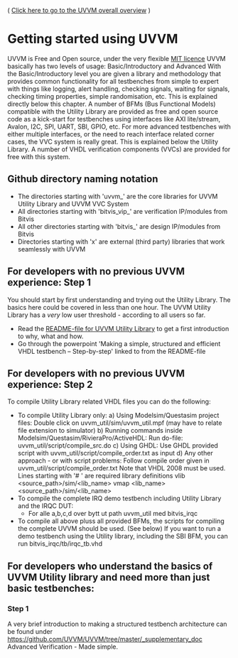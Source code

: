 ( [Click here to go to the UVVM overall overview](https://github.com/UVVM/UVVM/blob/master/README.md) )

# Getting started using UVVM

UVVM is Free and Open source, under the very flexible [MIT licence](https://github.com/UVVM/UVVM/blob/master/LICENSE)
UVVM basically has two levels of usage: Basic/Introductory and Advanced
With the Basic/Introductory level you are given a library and methodology that provides common functionality for all testbenches from simple to expert with things like logging, alert handling, checking signals, waiting for signals, checking timing properties, simple randomisation, etc. This is explained directly below this chapter.
A number of BFMs (Bus Functional Models) compatible with the Utility Library are provided as free and open source code as a kick-start for testbenches using interfaces like AXI lite/stream, Avalon, I2C, SPI, UART, SBI, GPIO, etc.
For more advanced testbenches with either multiple interfaces, or the need to reach interface related corner cases, the VVC system is really great. This is explained below the Utility Library.
A number of VHDL verification components (VVCs) are provided for free with this system.

## Github directory naming notation
- The directories starting with 'uvvm_' are the core libraries for UVVM Utility Library and UVVM VVC System
- All directories starting with 'bitvis_vip_' are verification IP/modules from Bitvis
- All other directories starting with 'bitvis_' are design IP/modules from Bitvis
- Directories starting with 'x' are external (third party) libraries that work seamlessly with UVVM

## For developers with no previous UVVM experience: Step 1
You should start by first understanding and trying out the Utility Library. The basics here could be covered in less than one hour. The UVVM Utility Library has a *very* low user threshold - according to all users so far.
* Read the [README-file for UVVM Utility Library](https://github.com/UVVM/UVVM/blob/master/README_UVVM_Utility_Library.md) to get a first introduction to why, what and how.
* Go through the powerpoint 'Making a simple, structured and efficient VHDL testbench – Step-by-step' linked to from the README-file

## For developers with no previous UVVM experience: Step 2
To compile Utility Library related VHDL files you can do the following:
- To compile Utility Library only: 
  a) Using Modelsim/Questasim project files: 
     Double click on uvvm_util/sim/uvvm_util.mpf (may have to relate file extension to simulator)
  b) Running commands inside Modelsim/Questasim/RivieraPro/ActiveHDL:
     Run do-file: uvvm_util/script/compile_src.do
  c) Using GHDL:
     Use GHDL provided script with uvvm_util/script/compile_order.txt as input
  d) Any other approach - or with script problems:
     Follow compile order given in uvvm_util/script/compile_order.txt
     Note that VHDL 2008 must be used. Lines starting with '# ' are required library definitions
        vlib <source_path>/sim/<lib_name>
        vmap <lib_name> <source_path>/sim/<lib_name>
- To compile the complete IRQ demo testbench including Utility Library and the IRQC DUT: 
  - For alle a,b,c,d over bytt ut path   uvvm_util med bitvis_irqc
- To compile all above pluss all provided BFMs, the scripts for compiling the complete UVVM should be used. (See below)
If you want to run a demo testbench using the Utility library, including the SBI BFM, you can run bitvis_irqc/tb/irqc_tb.vhd

## For developers who understand the basics of UVVM Utility library and need more than just basic testbenches:
### Step 1
A very brief introduction to making a structured testbench architecture can be found under https://github.com/UVVM/UVVM/tree/master/_supplementary_doc Advanced Verification - Made simple.




    




